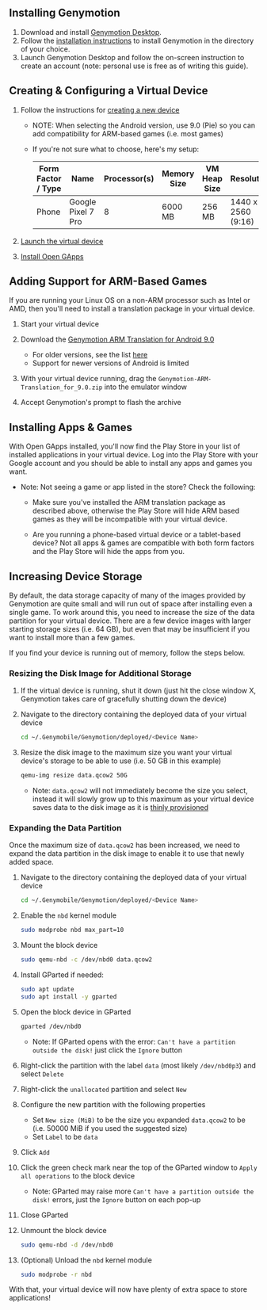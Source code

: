 ## Installing Genymotion

1. Download and install [Genymotion Desktop](https://www.genymotion.com/product-desktop/download/).
2. Follow the [installation instructions](https://docs.genymotion.com/desktop/Get_started/013_Linux_install/) to install Genymotion in the directory of your choice.
3. Launch Genymotion Desktop and follow the on-screen instruction to create an account (note: personal use is free as of writing this guide).

## Creating & Configuring a Virtual Device

1. Follow the instructions for [creating a new device](https://docs.genymotion.com/desktop/Get_started/014_Basic_steps/#create-a-new-device)
   - NOTE: When selecting the Android version, use 9.0 (Pie) so you can add compatibility for ARM-based games (i.e. most games)
   - If you're not sure what to choose, here's my setup:

     | Form Factor / Type | Name | Processor(s) | Memory Size | VM Heap Size | Resolution | Density |
     | ------------------ | ---- | ------------ | ----------- | ------------ | ---------- | ------- |
     | Phone | Google Pixel 7 Pro | 8 | 6000 MB | 256 MB | 1440 x 2560 (9:16) | 640 - XXXHDPI |

3. [Launch the virtual device](https://docs.genymotion.com/desktop/Get_started/014_Basic_steps/#launch-a-device)
4. [Install Open GApps](https://docs.genymotion.com/desktop/04_Emulating_sensors_and_features/#open-gapps)

## Adding Support for ARM-Based Games

If you are running your Linux OS on a non-ARM processor such as Intel or AMD, then you'll need to install a translation package in your virtual device.

1. Start your virtual device

1. Download the [Genymotion ARM Translation for Android 9.0](https://github.com/m9rco/Genymotion_ARM_Translation/blob/master/package/Genymotion-ARM-Translation_for_9.0.zip)
   - For older versions, see the list [here](https://github.com/m9rco/Genymotion_ARM_Translation)
   - Support for newer versions of Android is limited

1. With your virtual device running, drag the `Genymotion-ARM-Translation_for_9.0.zip` into the emulator window
   
1. Accept Genymotion's prompt to flash the archive

## Installing Apps & Games

With Open GApps installed, you'll now find the Play Store in your list of installed applications in your virtual device. Log into the Play Store with your Google account and you should be able to install any apps and games you want.

   - Note: Not seeing a game or app listed in the store? Check the following:
     
      - Make sure you've installed the ARM translation package as described above, otherwise the Play Store will hide ARM based games as they will be incompatible with your virtual device.
        
      - Are you running a phone-based virtual device or a tablet-based device? Not all apps & games are compatible with both form factors and the Play Store will hide the apps from you.

## Increasing Device Storage

By default, the data storage capacity of many of the images provided by Genymotion are quite small and will run out of space after installing even a single game. To work around this, you need to increase the size of the data partition for your virtual device. There are a few device images with larger starting storage sizes (i.e. 64 GB), but even that may be insufficient if you want to install more than a few games.

If you find your device is running out of memory, follow the steps below.

### Resizing the Disk Image for Additional Storage

1. If the virtual device is running, shut it down (just hit the close window X, Genymotion takes care of gracefully shutting down the device)
   
1. Navigate to the directory containing the deployed data of your virtual device
   ```bash
   cd ~/.Genymobile/Genymotion/deployed/<Device Name>
   ```
   
1. Resize the disk image to the maximum size you want your virtual device's storage to be able to use (i.e. 50 GB in this example)
   ```bash
   qemu-img resize data.qcow2 50G
   ```
   - Note: `data.qcow2` will not immediately become the size you select, instead it will slowly grow up to this maximum as your virtual device saves data to the disk image as it is [thinly provisioned](https://en.wikipedia.org/wiki/Thin_provisioning)

### Expanding the Data Partition

Once the maximum size of `data.qcow2` has been increased, we need to expand the data partition in the disk image to enable it to use that newly added space.

1. Navigate to the directory containing the deployed data of your virtual device
   ```bash
   cd ~/.Genymobile/Genymotion/deployed/<Device Name>
   ```

1. Enable the `nbd` kernel module
   ```bash
   sudo modprobe nbd max_part=10
   ```
   
1. Mount the block device
   ```bash
   sudo qemu-nbd -c /dev/nbd0 data.qcow2
   ```

1. Install GParted if needed:
   ```bash
   sudo apt update
   sudo apt install -y gparted
   ```

1. Open the block device in GParted
   ```bash
   gparted /dev/nbd0
   ```
   - Note: If GParted opens with the error: `Can't have a partition outside the disk!` just click the `Ignore` button

1. Right-click the partition with the label `data` (most likely `/dev/nbd0p3`) and select `Delete`
   
1. Right-click the `unallocated` partition and select `New`
   
1. Configure the new partition with the following properties
   - Set `New size (MiB)` to be the size you expanded `data.qcow2` to be (i.e. 50000 MiB if you used the suggested size)
   - Set `Label` to be `data`
     
1. Click `Add`
   
1. Click the green check mark near the top of the GParted window to `Apply all operations` to the block device
   - Note: GParted may raise more `Can't have a partition outside the disk!` errors, just the `Ignore` button on each pop-up
     
1. Close GParted
   
1. Unmount the block device
   ```bash
   sudo qemu-nbd -d /dev/nbd0
   ```
   
1. (Optional) Unload the `nbd` kernel module
   ```bash
   sudo modprobe -r nbd
   ```

With that, your virtual device will now have plenty of extra space to store applications!
